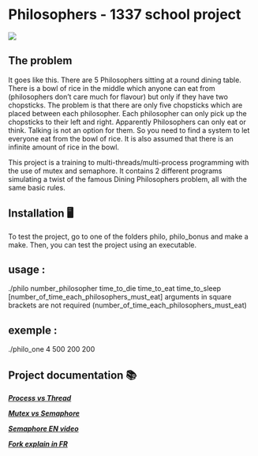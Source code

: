 # Philosophers - 1337 school project

![](https://user-images.githubusercontent.com/43875634/87864747-54f0a580-c9a7-11ea-8bea-aa9c0d4aaf05.png)

## The problem
It goes like this. There are 5 Philosophers sitting at a round dining table. There is a bowl of rice in the middle which anyone can eat from (philosophers don’t care much for flavour) but only if they have two chopsticks. The problem is that there are only five chopsticks which are placed between each philosopher. Each philosopher can only pick up the chopsticks to their left and right. Apparently Philosophers can only eat or think. Talking is not an option for them. So you need to find a system to let everyone eat from the bowl of rice. It is also assumed that there is an infinite amount of rice in the bowl.

This project is a training to multi-threads/multi-process programming with the use of mutex and semaphore.
It contains 2 different programs simulating a twist of the famous Dining Philosophers problem, all with the same basic rules.

## Installation 🖥

To test the project, go to one of the folders philo, philo_bonus and make a make. Then, you can test the project using an executable.

## usage :

./philo number_philosopher time_to_die time_to_eat time_to_sleep [number_of_time_each_philosophers_must_eat] arguments in square brackets are not required (number_of_time_each_philosophers_must_eat)

## exemple :

./philo_one 4 500 200 200

## Project documentation 📚

 __*[Process vs Thread](https://www.guru99.com/mutex-vs-semaphore.html)*__
 
 __*[Mutex vs Semaphore](https://www.guru99.com/difference-between-process-and-thread.html)*__

__*[Semaphore EN video](https://www.youtube.com/watch?v=ukM_zzrIeXs)*__

__*[Fork explain in FR](https://www.commentcamarche.net/faq/10611-que-fait-un-fork)*__ 
